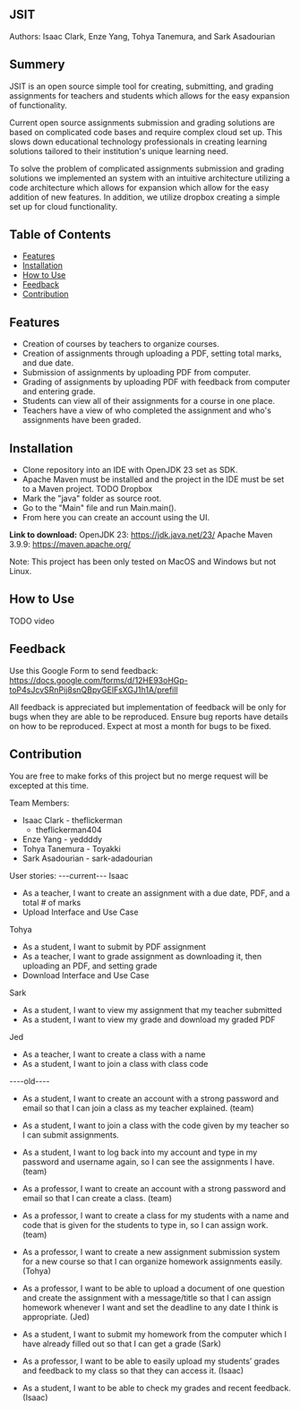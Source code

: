 ## JSIT

Authors: Isaac Clark, Enze Yang, Tohya Tanemura, and Sark Asadourian

## Summery
JSIT is an open source simple tool for creating, submitting, and grading assignments 
for teachers and students which allows for the easy expansion of functionality.

Current open source assignments submission and grading solutions are based on 
complicated code bases and require complex cloud set up. This slows down educational
technology professionals in creating learning solutions tailored to their institution's
unique learning need.

To solve the problem of complicated assignments submission and grading solutions 
we implemented an system with an intuitive architecture utilizing a code architecture
which allows for expansion which allow for the easy addition of new features. In addition,
we utilize dropbox creating a simple set up for cloud functionality.

## Table of Contents
- [Features](#Features_id)
- [Installation](#Installation_id)
- [How to Use](#HowTo_id)
- [Feedback](#Feedback_id)
- [Contribution](#Contribution_id)


<a id="Features_id"></a>
## Features
- Creation of courses by teachers to organize courses.
- Creation of assignments through uploading a PDF, setting total marks, and due date.
- Submission of assignments by uploading PDF from computer.
- Grading of assignments by uploading  PDF with feedback from computer and entering grade.
- Students can view all of their assignments for a course in one place.
- Teachers have a view of who completed the assignment and who's assignments have been graded.

<a id="Installation_id"></a>
## Installation
- Clone repository into an IDE with OpenJDK 23 set as SDK.
- Apache Maven must be installed and the project in the IDE must be set to a Maven project.
  TODO Dropbox
- Mark the "java" folder as source root.
- Go to the "Main" file and run Main.main().
- From here you can create an account using the UI.

**Link to download:**
OpenJDK 23: https://jdk.java.net/23/
Apache Maven 3.9.9: https://maven.apache.org/

Note: This project has been only tested on MacOS and Windows but not Linux.

<a id="HowTo_id"></a>
## How to Use
TODO video

<a id="Feedback_id"></a>
## Feedback
Use this Google Form to send feedback:
https://docs.google.com/forms/d/12HE93oHGp-toP4sJcvSRnPij8snQBpyGElFsXGJ1h1A/prefill

All feedback is appreciated but implementation of feedback will be only for bugs when they
are able to be reproduced. Ensure bug reports have details on how to be reproduced. Expect at
most a month for bugs to be fixed.

<a id="Contribution_id"></a>
## Contribution
You are free to make forks of this project but no merge request will be excepted at this time.

Team Members:
- Isaac Clark     - theflickerman
  - theflickerman404
- Enze Yang       - yeddddy
- Tohya Tanemura  - Toyakki
- Sark Asadourian - sark-adadourian

User stories:
---current---
Isaac
- As a teacher, I want to create an assignment with a due date, PDF, and a total # of marks
- Upload Interface and Use Case

Tohya
- As a student, I want to submit by PDF assignment
- As a teacher, I want to grade assignment as downloading it, then uploading an PDF, and setting grade
- Download Interface and Use Case

Sark
- As a student, I want to view my assignment that my teacher submitted
- As a student, I want to view my grade and download my graded PDF

Jed
- As a teacher, I want to create a class with a name
- As a student, I want to join a class with class code

----old----

- As a student, I want to create an account with a strong password and email so that I can join a class as my teacher
  explained. (team)

- As a student, I want to join a class with the code given by my teacher so I can submit assignments.

- As a student, I want to log back into my account and type in my password and username again, so I can see the
  assignments I have. (team)

- As a professor, I want to create an account with a strong password and email so that I can create a class. (team)

- As a professor, I want to create a class for my students with a name and code that is given for the students to type
  in, so I can assign work. (team)

- As a professor, I want to create a new assignment submission system for a new course so that I can organize homework
  assignments easily. (Tohya)

- As a professor, I want to be able to upload a document of one question and create the assignment with a message/title
  so that I can assign homework whenever I want and set the deadline to any date I think is appropriate. (Jed)

- As a student, I want to submit my homework from the computer which I have already filled out so that I can get a grade
  (Sark)

- As a professor, I want to be able to easily upload my students’ grades and feedback to my class so that they can
  access it. (Isaac)

- As a student, I want to be able to check my grades and recent feedback. (Isaac)
